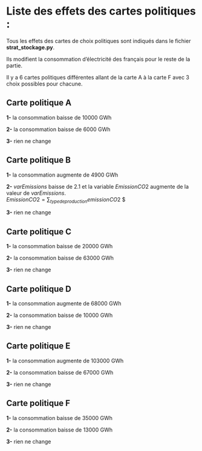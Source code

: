 # Liste des effets des cartes politiques :

Tous les effets des cartes de choix politiques sont indiqués dans le fichier  **strat_stockage.py**.

Ils modifient la consommation d’électricité des français pour le reste de la partie.

Il y a 6 cartes politiques différentes allant de la carte A à la carte F avec 3 choix possibles pour chacune.
## Carte politique A 
**1-** la consommation baisse de 10000 GWh

**2-** la consommation baisse de 6000 GWh

**3-** rien ne change

## Carte politique B
**1-** la consommation augmente de 4900 GWh

**2-** $varEmissions$ baisse de 2.1 et la variable $EmissionCO2$ augmente de la valeur de $varEmissions$. \
$EmissionCO2 =	\sum_{type de production} emissionCO2$ $ 

**3-** rien ne change

## Carte politique C
**1-** la consommation baisse de 20000 GWh

**2-** la consommation baisse de 63000 GWh

**3-** rien ne change

## Carte politique D
**1-** la consommation augmente de 68000 GWh

**2-** la consommation baisse de 10000 GWh

**3-** rien ne change

## Carte politique E
**1-** la consommation augmente de 103000 GWh

**2-** la consommation baisse de 67000 GWh

**3-** rien ne change

## Carte politique F
**1-** la consommation baisse de 35000 GWh

**2-** la consommation baisse de 13000 GWh

**3-** rien ne change
